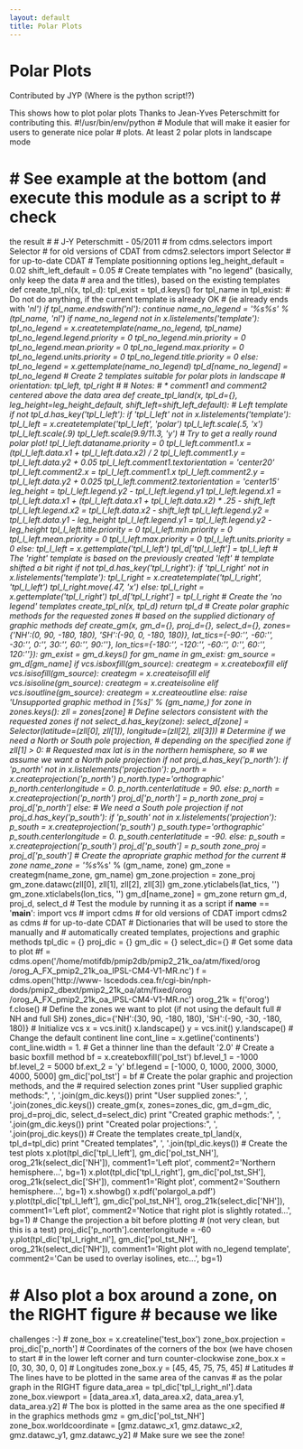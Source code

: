 ```yaml
---
layout: default
title: Polar Plots 
---
```

#  Polar Plots

Contributed by JYP (Where is the python script!?)

This shows how to plot polar plots Thanks to Jean-Yves Peterschmitt for
contributing this. #!/usr/bin/env/python # Module that will make it easier for
users to generate nice polar # plots. At least 2 polar plots in landscape mode
# # See example at the bottom (and execute this module as a script to # check
the result # # J-Y Peterschmitt - 05/2011 # from cdms.selectors import
Selector # for old versions of CDAT from cdms2.selectors import Selector # for
up-to-date CDAT # Template positionning options leg_height_default = 0.02
shift_left_default = 0.05 # Create templates with "no legend" (basically, only
keep the data # area and the titles), based on the existing templates def
create_tpl_nl(x, tpl_d): tpl_exist = tpl_d.keys() for tpl_name in tpl_exist: #
Do not do anything, if the current template is already OK # (ie already ends
with '_nl') if tpl_name.endswith('_nl'): continue name_no_legend = '%s_%s' %
(tpl_name, 'nl') if name_no_legend not in x.listelements('template'):
tpl_no_legend = x.createtemplate(name_no_legend, tpl_name)
tpl_no_legend.legend.priority = 0 tpl_no_legend.min.priority = 0
tpl_no_legend.mean.priority = 0 tpl_no_legend.max.priority = 0
tpl_no_legend.units.priority = 0 tpl_no_legend.title.priority = 0 else:
tpl_no_legend = x.gettemplate(name_no_legend) tpl_d[name_no_legend] =
tpl_no_legend # Create 2 templates suitable for polar plots in landscape #
orientation: tpl_left, tpl_right # # Notes: # * comment1 and comment2 centered
above the data area def create_tpl_land(x, tpl_d={},
leg_height=leg_height_default, shift_left=shift_left_default): # Left template
if not tpl_d.has_key('tpl_l_left'): if 'tpl_l_left' not in
x.listelements('template'): tpl_l_left = x.createtemplate('tpl_l_left',
'polar') tpl_l_left.scale(.5, 'x') tpl_l_left.scale(.9)
tpl_l_left.scale(9.9/11.3, 'y') # Try to get a really round polar plot!
tpl_l_left.dataname.priority = 0 tpl_l_left.comment1.x = (tpl_l_left.data.x1 +
tpl_l_left.data.x2) / 2 tpl_l_left.comment1.y = tpl_l_left.data.y2 + 0.05
tpl_l_left.comment1.textorientation = 'center20' tpl_l_left.comment2.x =
tpl_l_left.comment1.x tpl_l_left.comment2.y = tpl_l_left.data.y2 + 0.025
tpl_l_left.comment2.textorientation = 'center15' leg_height =
tpl_l_left.legend.y2 - tpl_l_left.legend.y1 tpl_l_left.legend.x1 =
tpl_l_left.data.x1 + (tpl_l_left.data.x1 + tpl_l_left.data.x2) * .25 -
shift_left tpl_l_left.legend.x2 = tpl_l_left.data.x2 - shift_left
tpl_l_left.legend.y2 = tpl_l_left.data.y1 - leg_height tpl_l_left.legend.y1 =
tpl_l_left.legend.y2 - leg_height tpl_l_left.title.priority = 0
tpl_l_left.min.priority = 0 tpl_l_left.mean.priority = 0
tpl_l_left.max.priority = 0 tpl_l_left.units.priority = 0 else: tpl_l_left =
x.gettemplate('tpl_l_left') tpl_d['tpl_l_left'] = tpl_l_left # The 'right'
template is based on the previously created 'left' # template shifted a bit
right if not tpl_d.has_key('tpl_l_right'): if 'tpl_l_right' not in
x.listelements('template'): tpl_l_right = x.createtemplate('tpl_l_right',
'tpl_l_left') tpl_l_right.move(.47, 'x') else: tpl_l_right =
x.gettemplate('tpl_l_right') tpl_d['tpl_l_right'] = tpl_l_right # Create the
'no legend' templates create_tpl_nl(x, tpl_d) return tpl_d # Create polar
graphic methods for the requested zones # based on the supplied dictionary of
graphic methods def create_gm(x, gm_d={}, proj_d={}, select_d={},
zones={'NH':(0, 90, -180, 180), 'SH':(-90, 0, -180, 180)}, lat_tics={-90:'',
-60:'', -30:'', 0:'', 30:'', 60:'', 90:''}, lon_tics={-180:'', -120:'',
-60:'', 0:'', 60:'', 120:''}): gm_exist = gm_d.keys() for gm_name in gm_exist:
gm_source = gm_d[gm_name] if vcs.isboxfill(gm_source): creategm =
x.createboxfill elif vcs.isisofill(gm_source): creategm = x.createisofill elif
vcs.isisoline(gm_source): creategm = x.createisoline elif
vcs.isoutline(gm_source): creategm = x.createoutline else: raise 'Unsupported
graphic method in [%s]' % (gm_name,) for zone in zones.keys(): zll =
zones[zone] # Define selectors consistent with the requested zones if not
select_d.has_key(zone): select_d[zone] = Selector(latitude=(zll[0], zll[1]),
longitude=(zll[2], zll[3])) # Determine if we need a North or South pole
projection, # depending on the specified zone if zll[1] > 0: # Requested max
lat is in the northern hemisphere, so # we assume we want a North pole
projection if not proj_d.has_key('p_north'): if 'p_north' not in
x.listelements('projection'): p_north = x.createprojection('p_north')
p_north.type='orthographic' p_north.centerlongitude = 0.
p_north.centerlatitude = 90. else: p_north = x.createprojection('p_north')
proj_d['p_north'] = p_north zone_proj = proj_d['p_north'] else: # We need a
South pole projection if not proj_d.has_key('p_south'): if 'p_south' not in
x.listelements('projection'): p_south = x.createprojection('p_south')
p_south.type='orthographic' p_south.centerlongitude = 0.
p_south.centerlatitude = -90. else: p_south = x.createprojection('p_south')
proj_d['p_south'] = p_south zone_proj = proj_d['p_south'] # Create the
apropriate graphic method for the current # zone name_zone = '%s_%s' %
(gm_name, zone) gm_zone = creategm(name_zone, gm_name) gm_zone.projection =
zone_proj gm_zone.datawc(zll[0], zll[1], zll[2], zll[3])
gm_zone.yticlabels(lat_tics, '') gm_zone.xticlabels(lon_tics, '')
gm_d[name_zone] = gm_zone return gm_d, proj_d, select_d # Test the module by
running it as a script if __name__ == '__main__': import vcs # import cdms #
for old versions of CDAT import cdms2 as cdms # for up-to-date CDAT #
Dictionaries that will be used to store the manually and # automatically
created templates, projections and graphic methods tpl_dic = {} proj_dic = {}
gm_dic = {} select_dic={} # Get some data to plot #f =
cdms.open('/home/motifdb/pmip2db/pmip2_21k_oa/atm/fixed/orog
/orog_A_FX_pmip2_21k_oa_IPSL-CM4-V1-MR.nc') f = cdms.open('http://www-
lscedods.cea.fr/cgi-bin/nph-dods/pmip2_dbext/pmip2_21k_oa/atm/fixed/orog
/orog_A_FX_pmip2_21k_oa_IPSL-CM4-V1-MR.nc') orog_21k = f('orog') f.close() #
Define the zones we want to plot (if not using the default full # NH and full
SH) zones_dic={'NH':(30, 90, -180, 180), 'SH':(-90, -30, -180, 180)} #
Initialize vcs x = vcs.init() x.landscape() y = vcs.init() y.landscape() #
Change the default continent line cont_line = x.getline('continents')
cont_line.width = 1. # Get a thinner line than the default '2.0' # Create a
basic boxfill method bf = x.createboxfill('pol_tst') bf.level_1 = -1000
bf.level_2 = 5000 bf.ext_2 = 'y' bf.legend = [-1000, 0, 1000, 2000, 3000,
4000, 5000] gm_dic['pol_tst'] = bf # Create the polar graphic and projection
methods, and the # required selection zones print "User supplied graphic
methods:", ', '.join(gm_dic.keys()) print "User supplied zones:", ',
'.join(zones_dic.keys()) create_gm(x, zones=zones_dic, gm_d=gm_dic,
proj_d=proj_dic, select_d=select_dic) print "Created graphic methods:", ',
'.join(gm_dic.keys()) print "Created polar projections:", ',
'.join(proj_dic.keys()) # Create the templates create_tpl_land(x,
tpl_d=tpl_dic) print "Created templates", ', '.join(tpl_dic.keys()) # Create
the test plots x.plot(tpl_dic['tpl_l_left'], gm_dic['pol_tst_NH'],
orog_21k(select_dic['NH']), comment1='Left plot', comment2='Northern
hemisphere...', bg=1) x.plot(tpl_dic['tpl_l_right'], gm_dic['pol_tst_SH'],
orog_21k(select_dic['SH']), comment1='Right plot', comment2='Southern
hemisphere...', bg=1) x.showbg() x.pdf('polargol_a.pdf')
y.plot(tpl_dic['tpl_l_left'], gm_dic['pol_tst_NH'],
orog_21k(select_dic['NH']), comment1='Left plot', comment2='Notice that right
plot is slightly rotated...', bg=1) # Change the projection a bit before
plotting # (not very clean, but this is a test)
proj_dic['p_north'].centerlongitude = -60 y.plot(tpl_dic['tpl_l_right_nl'],
gm_dic['pol_tst_NH'], orog_21k(select_dic['NH']), comment1='Right plot with
no_legend template', comment2='Can be used to overlay isolines, etc...', bg=1)
# # Also plot a box around a zone, on the RIGHT figure # because we like
challenges :-) # zone_box = x.createline('test_box') zone_box.projection =
proj_dic['p_north'] # Coordinates of the corners of the box (we have chosen to
start # in the lower left corner and turn counter-clockwise zone_box.x = [0,
30, 30, 0, 0] # Longitudes zone_box.y = [45, 45, 75, 75, 45] # Latitudes # The
lines have to be plotted in the same area of the canvas # as the polar graph
in the RIGHT figure data_area = tpl_dic['tpl_l_right_nl'].data
zone_box.viewport = [data_area.x1, data_area.x2, data_area.y1, data_area.y2] #
The box is plotted in the same area as the one specified # in the graphics
methods gmz = gm_dic['pol_tst_NH'] zone_box.worldcoordinate = [gmz.datawc_x1,
gmz.datawc_x2, gmz.datawc_y1, gmz.datawc_y2] # Make sure we see the zone!
